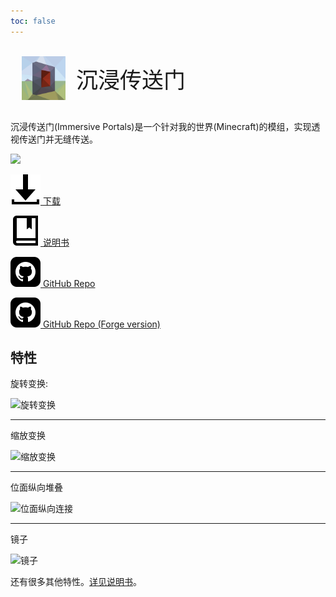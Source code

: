 ```yaml
---
toc: false
---
```


<div style="font-size:2.5em;display:flex;align-items:center"><img src="/images/immptl.png" style="width:2em;height:2em;margin:0.5em">沉浸传送门</div>

沉浸传送门(Immersive Portals)是一个针对我的世界(Minecraft)的模组，实现透视传送门并无缝传送。

![](https://i.loli.net/2021/09/30/chHMG45dsnZNqep.png)



[![](/images/download.svg) 下载](./Download.html)

[![](/images/wiki.svg) 说明书](./wiki/)

[![](/images/github.svg) GitHub Repo](https://github.com/iPortalTeam/ImmersivePortalsMod)

[![](/images/github.svg) GitHub Repo (Forge version)](https://github.com/qouteall/ImmersivePortalsMod)



## 特性

旋转变换:

![旋转变换](https://s2.loli.net/2022/04/06/oLOAb38Qe1CNXiS.png)

---

缩放变换

![缩放变换](https://i.loli.net/2021/05/12/EHldX9er2OqGULj.png)

---

位面纵向堆叠

![位面纵向连接](https://i.loli.net/2021/05/12/59hx6vYgPqtVUuM.png)

---

镜子

![镜子](https://i.loli.net/2021/05/12/fHrWgLM1wEpv2dQ.png)

还有很多其他特性。[详见说明书](./wiki/)。

